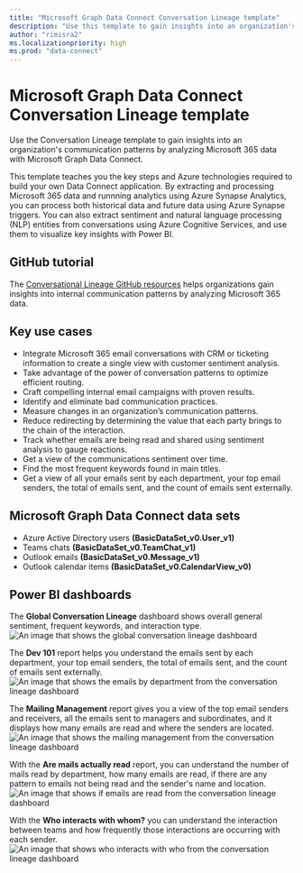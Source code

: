```yaml
---
title: "Microsoft Graph Data Connect Conversation Lineage template"
description: "Use this template to gain insights into an organization's communication patterns by analyzing Microsoft 365 data with Microsoft Graph Data Connect."
author: "rimisra2"
ms.localizationpriority: high
ms.prod: "data-connect"
---
```


# Microsoft Graph Data Connect Conversation Lineage template

Use the Conversation Lineage template to gain insights into an organization's communication patterns by analyzing Microsoft 365 data with Microsoft Graph Data Connect.

This template teaches you the key steps and Azure technologies required to build your own Data Connect application. By extracting and processing Microsoft 365 data and runnning analytics using Azure Synapse Analytics, you can process both historical data and future data using Azure Synapse triggers. You can also extract sentiment and natural language processing (NLP) entities from conversations using Azure Cognitive Services, and use them to visualize key insights with Power BI. 

## GitHub tutorial

The [Conversational Lineage GitHub resources](https://github.com/microsoftgraph/dataconnect-solutions/tree/main/solutions/conversation-lineage) helps organizations gain insights into internal communication patterns by analyzing Microsoft 365 data.

## Key use cases 
- Integrate Microsoft 365 email conversations with CRM or ticketing information to create a single view with customer sentiment analysis.  
- Take advantage of the power of conversation patterns to optimize efficient routing. 
- Craft compelling internal email campaigns with proven results.  
- Identify and eliminate bad communication practices.
- Measure changes in an organization’s communication patterns. 
- Reduce redirecting by determining the value that each party brings to the chain of the interaction. 
- Track whether emails are being read and shared using sentiment analysis to gauge reactions. 
- Get a view of the communications sentiment over time.  
- Find the most frequent keywords found in main titles. 
- Get a view of all your emails sent by each department, your top email senders, the total of emails sent, and the count of emails sent externally. 

## Microsoft Graph Data Connect data sets 
- Azure Active Directory users **(BasicDataSet_v0.User_v1)** 
- Teams chats **(BasicDataSet_v0.TeamChat_v1)** 
- Outlook emails **(BasicDataSet_v0.Message_v1)** 
- Outlook calendar items **(BasicDataSet_v0.CalendarView_v0)** 

## Power BI dashboards 
The **Global Conversation Lineage** dashboard shows overall general sentiment, frequent keywords, and interaction type.
![An image that shows the global conversation lineage dashboard](images/data-connect-templates-conv-lineage.png)

The **Dev 101** report helps you understand the emails sent by each department, your top email senders, the total of emails sent, and the count of emails sent externally. 
![An image that shows the emails by department from the conversation lineage dashboard](images/data-connect-templates-dev101.png)
 
The **Mailing Management** report gives you a view of the top email senders and receivers, all the emails sent to managers and subordinates, and it displays how many emails are read and where the senders are located.  
![An image that shows the mailing management from the conversation lineage dashboard](images/data-connect-templates-mail-management.png)

With the **Are mails actually read** report, you can understand the number of mails read by department, how many emails are read, if there are any pattern to emails not being read and the sender's name and location. 
![An image that shows if emails are read from the conversation lineage dashboard](images/data-connect-templates-mails-read.png)

With the **Who interacts with whom?** you can understand the interaction between teams and how frequently those interactions are occurring with each sender. 
![An image that shows who interacts with who from the conversation lineage dashboard](images/data-connect-templates-who-interacts.png)

